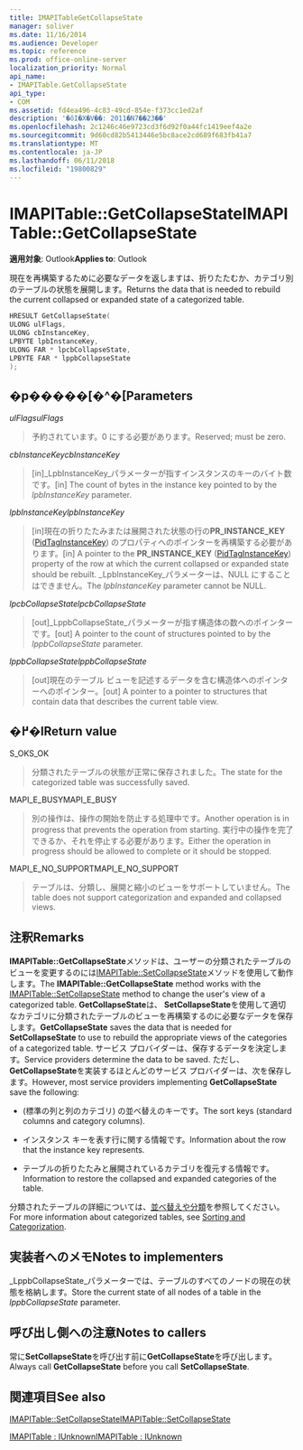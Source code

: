 ```yaml
---
title: IMAPITableGetCollapseState
manager: soliver
ms.date: 11/16/2014
ms.audience: Developer
ms.topic: reference
ms.prod: office-online-server
localization_priority: Normal
api_name:
- IMAPITable.GetCollapseState
api_type:
- COM
ms.assetid: fd4ea496-4c83-49cd-854e-f373cc1ed2af
description: '�ŏI�X�V��: 2011�N7��23��'
ms.openlocfilehash: 2c1246c46e9723cd3f6d92f0a44fc1419eef4a2e
ms.sourcegitcommit: 9d60cd82b5413446e5bc8ace2cd689f683fb41a7
ms.translationtype: MT
ms.contentlocale: ja-JP
ms.lasthandoff: 06/11/2018
ms.locfileid: "19800829"
---
```

# <a name="imapitablegetcollapsestate"></a><span data-ttu-id="ea25a-103">IMAPITable::GetCollapseState</span><span class="sxs-lookup"><span data-stu-id="ea25a-103">IMAPITable::GetCollapseState</span></span>

  
  
<span data-ttu-id="ea25a-104">**適用対象**: Outlook</span><span class="sxs-lookup"><span data-stu-id="ea25a-104">**Applies to**: Outlook</span></span> 
  
<span data-ttu-id="ea25a-105">現在を再構築するために必要なデータを返しますは、折りたたむか、カテゴリ別のテーブルの状態を展開します。</span><span class="sxs-lookup"><span data-stu-id="ea25a-105">Returns the data that is needed to rebuild the current collapsed or expanded state of a categorized table.</span></span>
  
```cpp
HRESULT GetCollapseState(
ULONG ulFlags,
ULONG cbInstanceKey,
LPBYTE lpbInstanceKey,
ULONG FAR * lpcbCollapseState,
LPBYTE FAR * lppbCollapseState
);
```

## <a name="parameters"></a><span data-ttu-id="ea25a-106">�p�����[�^�[</span><span class="sxs-lookup"><span data-stu-id="ea25a-106">Parameters</span></span>

 <span data-ttu-id="ea25a-107">_ulFlags_</span><span class="sxs-lookup"><span data-stu-id="ea25a-107">_ulFlags_</span></span>
  
> <span data-ttu-id="ea25a-108">予約されています。0 にする必要があります。</span><span class="sxs-lookup"><span data-stu-id="ea25a-108">Reserved; must be zero.</span></span>
    
 <span data-ttu-id="ea25a-109">_cbInstanceKey_</span><span class="sxs-lookup"><span data-stu-id="ea25a-109">_cbInstanceKey_</span></span>
  
> <span data-ttu-id="ea25a-110">[in]_LpbInstanceKey_パラメーターが指すインスタンスのキーのバイト数です。</span><span class="sxs-lookup"><span data-stu-id="ea25a-110">[in] The count of bytes in the instance key pointed to by the  _lpbInstanceKey_ parameter.</span></span> 
    
 <span data-ttu-id="ea25a-111">_lpbInstanceKey_</span><span class="sxs-lookup"><span data-stu-id="ea25a-111">_lpbInstanceKey_</span></span>
  
> <span data-ttu-id="ea25a-112">[in]現在の折りたたみまたは展開された状態の行の**PR_INSTANCE_KEY** ([PidTagInstanceKey](pidtaginstancekey-canonical-property.md)) のプロパティへのポインターを再構築する必要があります。</span><span class="sxs-lookup"><span data-stu-id="ea25a-112">[in] A pointer to the **PR_INSTANCE_KEY** ([PidTagInstanceKey](pidtaginstancekey-canonical-property.md)) property of the row at which the current collapsed or expanded state should be rebuilt.</span></span> <span data-ttu-id="ea25a-113">_LpbInstanceKey_パラメーターは、NULL にすることはできません。</span><span class="sxs-lookup"><span data-stu-id="ea25a-113">The  _lpbInstanceKey_ parameter cannot be NULL.</span></span> 
    
 <span data-ttu-id="ea25a-114">_lpcbCollapseState_</span><span class="sxs-lookup"><span data-stu-id="ea25a-114">_lpcbCollapseState_</span></span>
  
> <span data-ttu-id="ea25a-115">[out]_LppbCollapseState_パラメーターが指す構造体の数へのポインターです。</span><span class="sxs-lookup"><span data-stu-id="ea25a-115">[out] A pointer to the count of structures pointed to by the  _lppbCollapseState_ parameter.</span></span> 
    
 <span data-ttu-id="ea25a-116">_lppbCollapseState_</span><span class="sxs-lookup"><span data-stu-id="ea25a-116">_lppbCollapseState_</span></span>
  
> <span data-ttu-id="ea25a-117">[out]現在のテーブル ビューを記述するデータを含む構造体へのポインターへのポインター。</span><span class="sxs-lookup"><span data-stu-id="ea25a-117">[out] A pointer to a pointer to structures that contain data that describes the current table view.</span></span>
    
## <a name="return-value"></a><span data-ttu-id="ea25a-118">�߂�l</span><span class="sxs-lookup"><span data-stu-id="ea25a-118">Return value</span></span>

<span data-ttu-id="ea25a-119">S_OK</span><span class="sxs-lookup"><span data-stu-id="ea25a-119">S_OK</span></span> 
  
> <span data-ttu-id="ea25a-120">分類されたテーブルの状態が正常に保存されました。</span><span class="sxs-lookup"><span data-stu-id="ea25a-120">The state for the categorized table was successfully saved.</span></span>
    
<span data-ttu-id="ea25a-121">MAPI_E_BUSY</span><span class="sxs-lookup"><span data-stu-id="ea25a-121">MAPI_E_BUSY</span></span> 
  
> <span data-ttu-id="ea25a-122">別の操作は、操作の開始を防止する処理中です。</span><span class="sxs-lookup"><span data-stu-id="ea25a-122">Another operation is in progress that prevents the operation from starting.</span></span> <span data-ttu-id="ea25a-123">実行中の操作を完了できるか、それを停止する必要があります。</span><span class="sxs-lookup"><span data-stu-id="ea25a-123">Either the operation in progress should be allowed to complete or it should be stopped.</span></span>
    
<span data-ttu-id="ea25a-124">MAPI_E_NO_SUPPORT</span><span class="sxs-lookup"><span data-stu-id="ea25a-124">MAPI_E_NO_SUPPORT</span></span> 
  
> <span data-ttu-id="ea25a-125">テーブルは、分類し、展開と縮小のビューをサポートしていません。</span><span class="sxs-lookup"><span data-stu-id="ea25a-125">The table does not support categorization and expanded and collapsed views.</span></span>
    
## <a name="remarks"></a><span data-ttu-id="ea25a-126">注釈</span><span class="sxs-lookup"><span data-stu-id="ea25a-126">Remarks</span></span>

<span data-ttu-id="ea25a-127">**IMAPITable::GetCollapseState**メソッドは、ユーザーの分類されたテーブルのビューを変更するのには[IMAPITable::SetCollapseState](imapitable-setcollapsestate.md)メソッドを使用して動作します。</span><span class="sxs-lookup"><span data-stu-id="ea25a-127">The **IMAPITable::GetCollapseState** method works with the [IMAPITable::SetCollapseState](imapitable-setcollapsestate.md) method to change the user's view of a categorized table.</span></span> <span data-ttu-id="ea25a-128">**GetCollapseState**は、 **SetCollapseState**を使用して適切なカテゴリに分類されたテーブルのビューを再構築するのに必要なデータを保存します。</span><span class="sxs-lookup"><span data-stu-id="ea25a-128">**GetCollapseState** saves the data that is needed for **SetCollapseState** to use to rebuild the appropriate views of the categories of a categorized table.</span></span> <span data-ttu-id="ea25a-129">サービス プロバイダーは、保存するデータを決定します。</span><span class="sxs-lookup"><span data-stu-id="ea25a-129">Service providers determine the data to be saved.</span></span> <span data-ttu-id="ea25a-130">ただし、 **GetCollapseState**を実装するほとんどのサービス プロバイダーは、次を保存します。</span><span class="sxs-lookup"><span data-stu-id="ea25a-130">However, most service providers implementing **GetCollapseState** save the following:</span></span> 
  
- <span data-ttu-id="ea25a-131">(標準の列と列のカテゴリ) の並べ替えのキーです。</span><span class="sxs-lookup"><span data-stu-id="ea25a-131">The sort keys (standard columns and category columns).</span></span>
    
- <span data-ttu-id="ea25a-132">インスタンス キーを表す行に関する情報です。</span><span class="sxs-lookup"><span data-stu-id="ea25a-132">Information about the row that the instance key represents.</span></span>
    
- <span data-ttu-id="ea25a-133">テーブルの折りたたみと展開されているカテゴリを復元する情報です。</span><span class="sxs-lookup"><span data-stu-id="ea25a-133">Information to restore the collapsed and expanded categories of the table.</span></span>
    
<span data-ttu-id="ea25a-134">分類されたテーブルの詳細については、[並べ替えや分類](sorting-and-categorization.md)を参照してください。</span><span class="sxs-lookup"><span data-stu-id="ea25a-134">For more information about categorized tables, see [Sorting and Categorization](sorting-and-categorization.md).</span></span>
  
## <a name="notes-to-implementers"></a><span data-ttu-id="ea25a-135">実装者へのメモ</span><span class="sxs-lookup"><span data-stu-id="ea25a-135">Notes to implementers</span></span>

<span data-ttu-id="ea25a-136">_LppbCollapseState_パラメーターでは、テーブルのすべてのノードの現在の状態を格納します。</span><span class="sxs-lookup"><span data-stu-id="ea25a-136">Store the current state of all nodes of a table in the  _lppbCollapseState_ parameter.</span></span> 
  
## <a name="notes-to-callers"></a><span data-ttu-id="ea25a-137">呼び出し側への注意</span><span class="sxs-lookup"><span data-stu-id="ea25a-137">Notes to callers</span></span>

<span data-ttu-id="ea25a-138">常に**SetCollapseState**を呼び出す前に**GetCollapseState**を呼び出します。</span><span class="sxs-lookup"><span data-stu-id="ea25a-138">Always call **GetCollapseState** before you call **SetCollapseState**.</span></span> 
  
## <a name="see-also"></a><span data-ttu-id="ea25a-139">関連項目</span><span class="sxs-lookup"><span data-stu-id="ea25a-139">See also</span></span>



[<span data-ttu-id="ea25a-140">IMAPITable::SetCollapseState</span><span class="sxs-lookup"><span data-stu-id="ea25a-140">IMAPITable::SetCollapseState</span></span>](imapitable-setcollapsestate.md)
  
[<span data-ttu-id="ea25a-141">IMAPITable : IUnknown</span><span class="sxs-lookup"><span data-stu-id="ea25a-141">IMAPITable : IUnknown</span></span>](imapitableiunknown.md)

